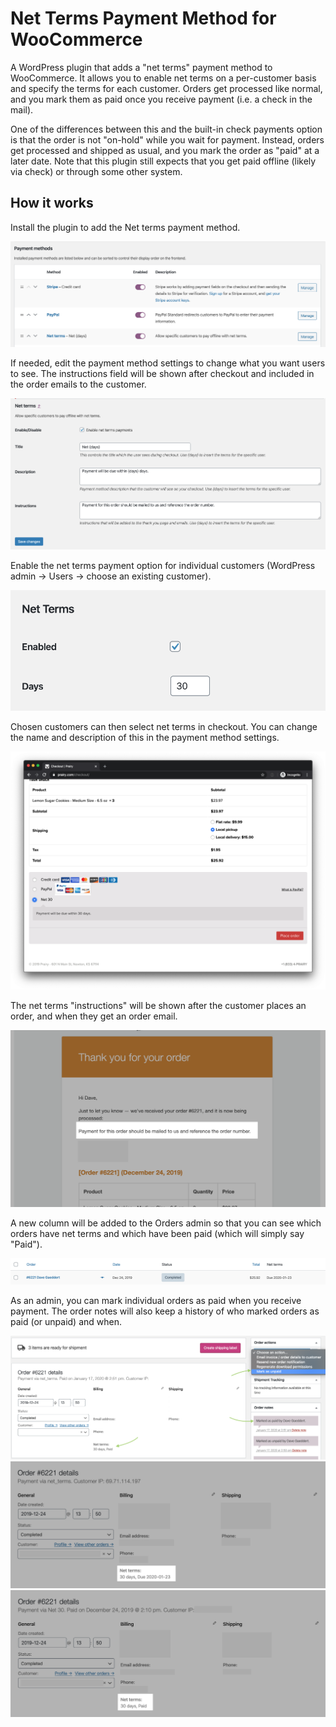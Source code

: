 # Net Terms Payment Method for WooCommerce

A WordPress plugin that adds a "net terms" payment method to WooCommerce.
It allows you to enable net terms on a per-customer basis and specify the terms for each customer.
Orders get processed like normal,
and you mark them as paid once you receive payment (i.e. a check in the mail).

One of the differences between this and the built-in check payments option is that the order is not "on-hold" while you wait for payment. Instead,
orders get processed and shipped as usual,
and you mark the order as "paid" at a later date.
Note that this plugin still expects that you get paid offline (likely via check) or through some other system.

## How it works

Install the plugin to add the Net terms payment method.

![admin-gateways.png](docs/screenshots/admin-gateways.png)

If needed, edit the payment method settings to change what you want users to see.
The instructions field will be shown after checkout and included in the order emails to the customer.

![admin-gateway-settings.png](docs/screenshots/admin-gateway-settings.png)

Enable the net terms payment option for individual customers (WordPress admin -> Users -> choose an existing customer).

![admin-user.png](docs/screenshots/admin-user.png)

Chosen customers can then select net terms in checkout.
You can change the name and description of this in the payment method settings.

![customer-checkout.png](docs/screenshots/customer-checkout.png)

The net terms "instructions" will be shown after the customer places an order, and when they get an order email.

![customer-email.png](docs/screenshots/customer-email.png)

A new column will be added to the Orders admin so that you can see which orders have net terms and which have been paid (which will simply say "Paid").

![admin-list-due.png](docs/screenshots/admin-list-due.png)

As an admin, you can mark individual orders as paid when you receive payment.
The order notes will also keep a history of who marked orders as paid (or unpaid) and when.

![admin-order-actions.png](docs/screenshots/admin-order-actions.png)
![admin-order-due.png](docs/screenshots/admin-order-due.png)
![admin-order-paid.png](docs/screenshots/admin-order-paid.png)
